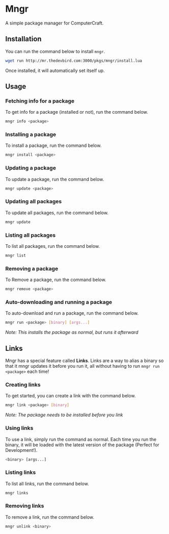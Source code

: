 # Mngr

A simple package manager for ComputerCraft.

## Installation

You can run the command below to install `mngr`.

```sh
wget run http://mr.thedevbird.com:3000/pkgs/mngr/install.lua
```

Once installed, it will automatically set itself up.

## Usage

### Fetching info for a package

To get info for a package (installed or not), run the command below.

```sh
mngr info <package>
```

### Installing a package

To install a package, run the command below.

```sh
mngr install <package>
```

### Updating a package

To update a package, run the command below.

```sh
mngr update <package>
```

### Updating all packages

To update all packages, run the command below.

```sh
mngr update
```

### Listing all packages

To list all packages, run the command below.

```sh
mngr list
```

### Removing a package

To Remove a package, run the command below.

```sh
mngr remove <package>
```

### Auto-downloading and running a package

To auto-download and run a package, run the command below.

```sh
mngr run <package> [binary] [args...]
```

_Note: This installs the package as normal, but runs it afterward_

## Links

Mngr has a special feature called **Links**. Links are a way to alias a binary so that it mngr updates it before you run it, all without having to run `mngr run <package>` each time!

### Creating links

To get started, you can create a link with the command below.

```sh
mngr link <package> [binary]
```

_Note: The package needs to be installed before you link_

### Using links

To use a link, simply run the command as normal. Each time you run the binary, it will be loaded with the latest version of the package (Perfect for Development!).

```sh
<binary> [args...]
```

### Listing links

To list all links, run the command below.

```sh
mngr links
```

### Removing links

To remove a link, run the command below.

```sh
mngr unlink <binary>
```
